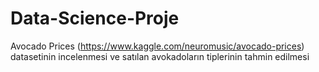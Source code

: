 # Data-Science-Proje
Avocado Prices (https://www.kaggle.com/neuromusic/avocado-prices) datasetinin incelenmesi ve satılan avokadoların tiplerinin tahmin edilmesi
